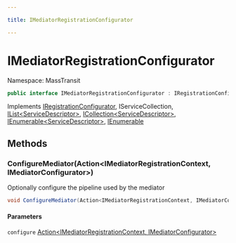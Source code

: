 ```yaml
---

title: IMediatorRegistrationConfigurator

---
```


# IMediatorRegistrationConfigurator

Namespace: MassTransit

```csharp
public interface IMediatorRegistrationConfigurator : IRegistrationConfigurator, IServiceCollection, IList<ServiceDescriptor>, ICollection<ServiceDescriptor>, IEnumerable<ServiceDescriptor>, IEnumerable
```

Implements [IRegistrationConfigurator](../masstransit/iregistrationconfigurator), IServiceCollection, [IList\<ServiceDescriptor\>](https://learn.microsoft.com/en-us/dotnet/api/system.collections.generic.ilist-1), [ICollection\<ServiceDescriptor\>](https://learn.microsoft.com/en-us/dotnet/api/system.collections.generic.icollection-1), [IEnumerable\<ServiceDescriptor\>](https://learn.microsoft.com/en-us/dotnet/api/system.collections.generic.ienumerable-1), [IEnumerable](https://learn.microsoft.com/en-us/dotnet/api/system.collections.ienumerable)

## Methods

### **ConfigureMediator(Action\<IMediatorRegistrationContext, IMediatorConfigurator\>)**

Optionally configure the pipeline used by the mediator

```csharp
void ConfigureMediator(Action<IMediatorRegistrationContext, IMediatorConfigurator> configure)
```

#### Parameters

`configure` [Action\<IMediatorRegistrationContext, IMediatorConfigurator\>](https://learn.microsoft.com/en-us/dotnet/api/system.action-2)<br/>
